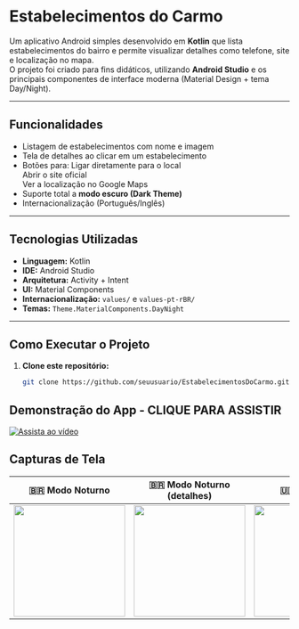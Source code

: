 # Estabelecimentos do Carmo

Um aplicativo Android simples desenvolvido em **Kotlin** que lista estabelecimentos do bairro e permite visualizar detalhes como telefone, site e localização no mapa.  
O projeto foi criado para fins didáticos, utilizando **Android Studio** e os principais componentes de interface moderna (Material Design + tema Day/Night).

---

## Funcionalidades

-  Listagem de estabelecimentos com nome e imagem  
-  Tela de detalhes ao clicar em um estabelecimento  
-  Botões para:
   Ligar diretamente para o local  
   Abrir o site oficial  
   Ver a localização no Google Maps  
-  Suporte total a **modo escuro (Dark Theme)**  
-  Internacionalização (Português/Inglês)

---

## Tecnologias Utilizadas

- **Linguagem:** Kotlin  
- **IDE:** Android Studio  
- **Arquitetura:** Activity + Intent  
- **UI:** Material Components  
- **Internacionalização:** `values/` e `values-pt-rBR/`  
- **Temas:** `Theme.MaterialComponents.DayNight`

---

## Como Executar o Projeto

1. **Clone este repositório:**
   ```bash
   git clone https://github.com/seuusuario/EstabelecimentosDoCarmo.git
   
## Demonstração do App - CLIQUE PARA ASSISTIR
[![Assista ao vídeo](https://img.youtube.com/vi/iY1STMTAqUo/hqdefault.jpg)](https://www.youtube.com/shorts/iY1STMTAqUo)

## Capturas de Tela

| 🇧🇷 Modo Noturno | 🇧🇷 Modo Noturno (detalhes) | 🇺🇸 Modo Dia | 🇺🇸 Modo Dia (detalhes) |
|:----------------:|:---------------------------:|:-------------:|:------------------------:|
| <img src="docs/print1.jpg" width="200"> | <img src="docs/print2.jpg" width="200"> | <img src="docs/print3.jpg" width="200"> | <img src="docs/print4.jpg" width="200"> |




